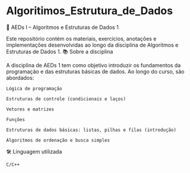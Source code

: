 # Algoritimos_Estrutura_de_Dados

📘 AEDs I – Algoritmos e Estruturas de Dados 1

Este repositório contém os materiais, exercícios, anotações e implementações desenvolvidas ao longo da disciplina de Algoritmos e Estruturas de Dados 1.
📚 Sobre a disciplina

A disciplina de AEDs 1 tem como objetivo introduzir os fundamentos da programação e das estruturas básicas de dados. Ao longo do curso, são abordados:

    Lógica de programação

    Estruturas de controle (condicionais e laços)

    Vetores e matrizes

    Funções

    Estruturas de dados básicas: listas, pilhas e filas (introdução)

    Algoritmos de ordenação e busca simples

🛠 Linguagem utilizada

    C/C++ 
